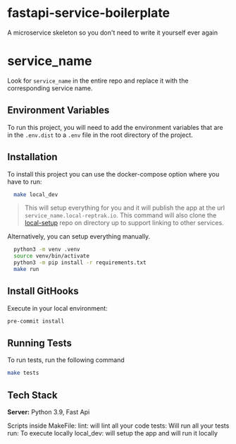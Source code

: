 # fastapi-service-boilerplate
A microservice skeleton so you don't need to write it yourself ever again

# service_name

Look for `service_name` in the entire repo and replace it with the corresponding service name.

## Environment Variables

To run this project, you will need to add the environment variables that are in the `.env.dist` to a `.env` file in the root directory of the project.

## Installation

To install this project you can use the docker-compose option where you have to run:

```bash
  make local_dev
```

> This will setup everything for you and it will publish the app at the url `service_name.local-reptrak.io`. This command will also clone the [local-setup](https://github.com/RepTrak/local-setup) repo on directory up to support linking to other services.

Alternatively, you can setup everything manually.

```bash
  python3 -m venv .venv
  source venv/bin/activate
  python3 -m pip install -r requirements.txt
  make run
```

## Install GitHooks

Execute in your local environment:

```bash
pre-commit install
```

## Running Tests

To run tests, run the following command

```bash
make tests
```

## Tech Stack

**Server:** Python 3.9, Fast Api

Scripts inside MakeFile:
lint: will lint all your code
tests: Will run all your tests
run: To execute locally
local_dev: will setup the app and will run it locally
